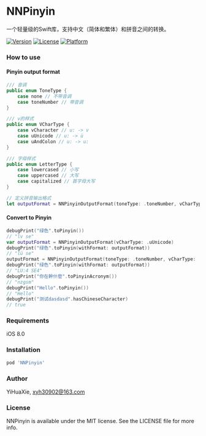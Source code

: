 # NNPinyin

 一个轻量级的Swift库，支持中文（简体和繁体）和拼音之间的转换。
 
<!--[![CI Status](https://img.shields.io/travis/YiHuaXie/NNPinyin.svg?style=flat)](https://travis-ci.org/YiHuaXie/NNPinyin)-->
[![Version](https://img.shields.io/cocoapods/v/NNPinyin.svg?style=flat)](https://cocoapods.org/pods/NNPinyin)
[![License](https://img.shields.io/cocoapods/l/NNPinyin.svg?style=flat)](https://cocoapods.org/pods/NNPinyin)
[![Platform](https://img.shields.io/cocoapods/p/NNPinyin.svg?style=flat)](https://cocoapods.org/pods/NNPinyin)

### How to use

#### Pinyin output format

```Swift
/// 音调
public enum ToneType {
    case none // 不带音调
    case toneNumber // 带音调
}

/// v的样式
public enum VCharType {
    case vCharacter // u: -> v
    case uUnicode // u: -> ü
    case uAndColon // u: -> u:
}

/// 字母样式
public enum LetterType {
    case lowercased // 小写
    case uppercased // 大写
    case capitalized // 首字母大写
}

// 定义拼音输出格式
let outputFormat = NNPinyinOutputFormat(toneType: .toneNumber, vCharType: .uAndColon, letterType: .uppercased)
```

#### Convert to Pinyin

```Swift
debugPrint("绿色".toPinyin())
// "lv se"
var outputFormat = NNPinyinOutputFormat(vCharType: .uUnicode)
debugPrint("绿色".toPinyin(withFormat: outputFormat))
// "lü se"
outputFormat = NNPinyinOutputFormat(toneType: .toneNumber, vCharType: .uAndColon, letterType: .uppercased)
debugPrint("绿色".toPinyin(withFormat: outputFormat))
// "LU:4 SE4"
debugPrint("你在幹什麼".toPinyinAcronym())
// "nzgsm"
debugPrint("Hello".toPinyin())
// "Hello"
debugPrint("测试dasdasd".hasChineseCharacter)
// true
```

### Requirements

iOS 8.0

### Installation

```ruby
pod 'NNPinyin'
```

### Author

YiHuaXie, xyh30902@163.com

### License

NNPinyin is available under the MIT license. See the LICENSE file for more info.


